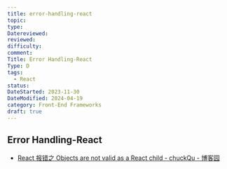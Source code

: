 ```yaml
---
title: error-handling-react
topic: 
type: 
Datereviewed: 
reviewed: 
difficulty: 
comment: 
Title: Error Handling-React
Type: D
tags:
  - React
status: 
DateStarted: 2023-11-30
DateModified: 2024-04-19
category: Front-End Frameworks
draft: true
---
```


## Error Handling-React

- [React 报错之 Objects are not valid as a React child - chuckQu - 博客园](https://www.cnblogs.com/chuckQu/p/16552571.html)
